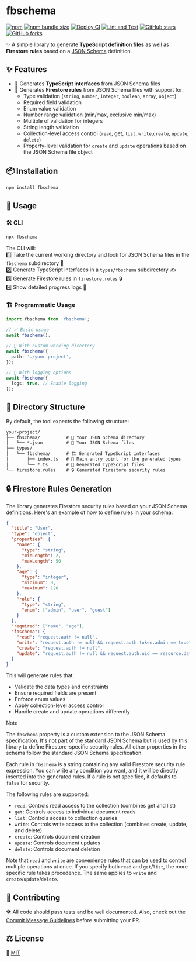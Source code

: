 # fbschema

[![npm](https://img.shields.io/npm/v/fbschema)](https://www.npmjs.com/package/fbschema)
[![npm bundle size](https://img.shields.io/bundlephobia/minzip/fbschema)](https://bundlephobia.com/result?p=fbschema)
[![Deploy CI](https://github.com/MichaelSolati/fbschema/workflows/Deploy%20CI/badge.svg)](https://github.com/MichaelSolati/fbschema/actions?query=workflow%3A%22Deploy+CI%22)
[![Lint and Test](https://github.com/MichaelSolati/fbschema/workflows/Lint%20and%20Test/badge.svg)](https://github.com/MichaelSolati/fbschema/actions?query=workflow%3A%22Lint+and+Test%22)
[![GitHub stars](https://img.shields.io/github/stars/MichaelSolati/fbschema)](https://github.com/MichaelSolati/fbschema/stargazers)
[![GitHub forks](https://img.shields.io/github/forks/MichaelSolati/fbschema)](https://github.com/MichaelSolati/fbschema/network/members)

✨ A simple library to generate **TypeScript definition files** as well as **Firestore rules** based on a [JSON Schema](https://json-schema.org/) definition.  

## ✨ Features  

- 🔹 Generates **TypeScript interfaces** from JSON Schema files  
- 🔹 Generates **Firestore rules** from JSON Schema files with support for:
  - Type validation (`string`, `number`, `integer`, `boolean`, `array`, `object`)
  - Required field validation
  - Enum value validation
  - Number range validation (min/max, exclusive min/max)
  - Multiple of validation for integers
  - String length validation
  - Collection-level access control (`read`, get, `list`, `write`,`create`, `update`, `delete`)
  - Property-level validation for `create` and `update` operations based on the JSON Schema file object

## 📦 Installation  

```bash
npm install fbschema
```

## 🚀 Usage  

### 🛠 CLI  

```bash
npx fbschema
```

The CLI will:  
1️⃣ Take the current working directory and look for JSON Schema files in the `fbschema` subdirectory 📂  
2️⃣ Generate TypeScript interfaces in a `types/fbschema` subdirectory ✍️  
3️⃣ Generate Firestore rules in `firestore.rules` 🔒  
4️⃣ Show detailed progress logs 📜  

### 🏗 Programmatic Usage  

```typescript
import fbschema from 'fbschema';

// ✅ Basic usage
await fbschema();

// 📂 With custom working directory
await fbschema({
  path: './your-project',
});

// 📢 With logging options
await fbschema({
  logs: true, // Enable logging
});
```

## 📁 Directory Structure  

By default, the tool expects the following structure:  

```txt
your-project/
├── fbschema/          # 📁 Your JSON Schema directory
│   └── *.json         # 📜 Your JSON Schema files
├── types/
│   └── fbschema/      # 🏗 Generated TypeScript interfaces
│       ├── index.ts   # 📌 Main entry point for the generated types
│       └── *.ts       # 🔧 Generated TypeScript files
└── firestore.rules    # 🔒 Generated Firestore security rules
```

## 🔒 Firestore Rules Generation

The library generates Firestore security rules based on your JSON Schema definitions. Here's an example of how to define rules in your schema:

```json
{
  "title": "User",
  "type": "object",
  "properties": {
    "name": {
      "type": "string",
      "minLength": 2,
      "maxLength": 50
    },
    "age": {
      "type": "integer",
      "minimum": 0,
      "maximum": 120
    },
    "role": {
      "type": "string",
      "enum": ["admin", "user", "guest"]
    }
  },
  "required": ["name", "age"],
  "fbschema": {
    "read": "request.auth != null",
    "write": "request.auth != null && request.auth.token.admin == true",
    "create": "request.auth != null",
    "update": "request.auth != null && request.auth.uid == resource.data.userId"
  }
}
```

This will generate rules that:

- Validate the data types and constraints
- Ensure required fields are present
- Enforce enum values
- Apply collection-level access control
- Handle create and update operations differently

> [!NOTE]
> The `fbschema` property is a custom extension to the JSON Schema specification. It's not part of the standard JSON Schema but is used by this library to define Firestore-specific security rules. All other properties in the schema follow the standard JSON Schema specification.
>
> Each rule in `fbschema` is a string containing any valid Firestore security rule expression. You can write any condition you want, and it will be directly inserted into the generated rules. If a rule is not specified, it defaults to `false` for security.
>
> The following rules are supported:
>
> - `read`: Controls read access to the collection (combines get and list)
> - `get`: Controls access to individual document reads
> - `list`: Controls access to collection queries
> - `write`: Controls write access to the collection (combines create, update, and delete)
> - `create`: Controls document creation
> - `update`: Controls document updates
> - `delete`: Controls document deletion
>
> Note that `read` and `write` are convenience rules that can be used to control multiple operations at once. If you specify both `read` and `get`/`list`, the more specific rule takes precedence. The same applies to `write` and `create`/`update`/`delete`.

## 🤝 Contributing  

🛠 All code should pass tests and be well documented. Also, check out the [Commit Message Guidelines](CONTRIBUTING.md) before submitting your PR.  

## ⚖️ License  

📜 [MIT](LICENSE.md)  
